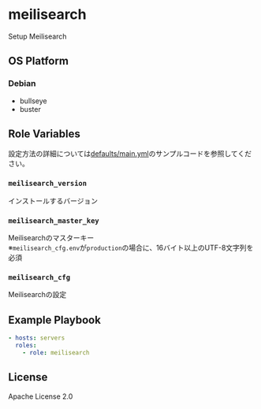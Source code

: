 meilisearch
=================

Setup Meilisearch

OS Platform
-----------------

### Debian

- bullseye
- buster

Role Variables
--------------

設定方法の詳細については[defaults/main.yml](defaults/main.yml)のサンプルコードを参照してください。

### `meilisearch_version`

インストールするバージョン

### `meilisearch_master_key`

Meilisearchのマスターキー  
※`meilisearch_cfg.env`が`production`の場合に、16バイト以上のUTF-8文字列を必須

### `meilisearch_cfg`

Meilisearchの設定

Example Playbook
--------------

```yaml
- hosts: servers
  roles:
    - role: meilisearch
```

License
--------------

Apache License 2.0

